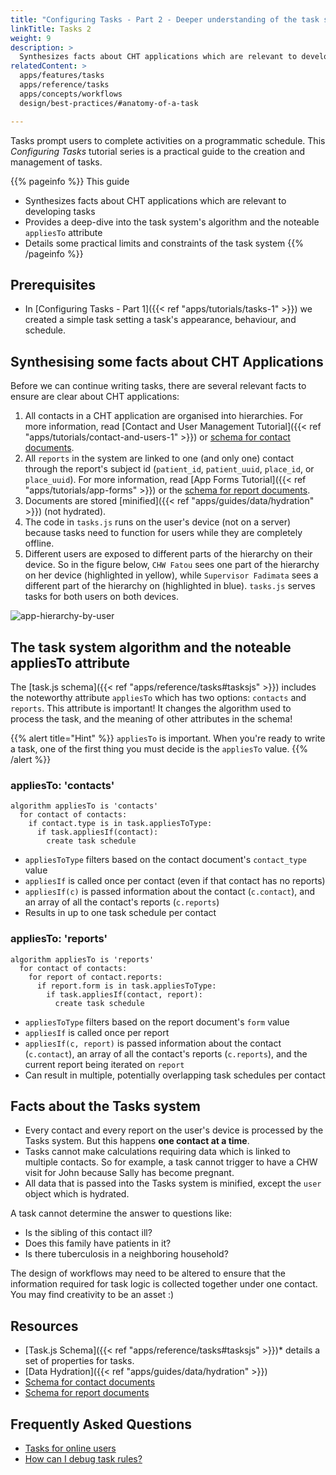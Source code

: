 ```yaml
---
title: "Configuring Tasks - Part 2 - Deeper understanding of the task system"
linkTitle: Tasks 2
weight: 9
description: >
  Synthesizes facts about CHT applications which are relevant to developing tasks
relatedContent: >
  apps/features/tasks
  apps/reference/tasks
  apps/concepts/workflows
  design/best-practices/#anatomy-of-a-task

---
```


Tasks prompt users to complete activities on a programmatic schedule. This _Configuring Tasks_ tutorial series is a practical guide to the creation and management of tasks.

{{% pageinfo %}}
This guide 

- Synthesizes facts about CHT applications which are relevant to developing tasks
- Provides a deep-dive into the task system's algorithm and the noteable `appliesTo` attribute
- Details some practical limits and constraints of the task system
{{% /pageinfo %}}

## Prerequisites

* In [Configuring Tasks - Part 1]({{< ref "apps/tutorials/tasks-1" >}}) we created a simple task setting a task's appearance, behaviour, and schedule.

## Synthesising some facts about CHT Applications
Before we can continue writing tasks, there are several relevant facts to ensure are clear about CHT applications:

1. All contacts in a CHT application are organised into hierarchies. For more information, read [Contact and User Management Tutorial]({{< ref "apps/tutorials/contact-and-users-1" >}}) or [schema for contact documents](< ref "core/overview/db-schema/#contacts-persons-and-places" >).
2. All `reports` in the system are linked to one (and only one) contact through the report's subject id (`patient_id`, `patient_uuid`, `place_id`, or `place_uuid`). For more information, read [App Forms Tutorial]({{< ref "apps/tutorials/app-forms" >}}) or the [schema for report documents](< ref "core/overview/db-schema/#reports" >).
3. Documents are stored [minified]({{< ref "apps/guides/data/hydration" >}}) (not hydrated).
4. The code in `tasks.js` runs on the user's device (not on a server) because tasks need to function for users while they are completely offline.
5. Different users are exposed to different parts of the hierarchy on their device. So in the figure below, `CHW Fatou` sees one part of the hierarchy on her device (highlighted in yellow), while `Supervisor Fadimata` sees a different part of the hierarchy on (highlighted in blue). `tasks.js` serves tasks for both users on both devices.

![app-hierarchy-by-user](app-hierarchy-by-user.jpg "Default app hierarchy")

## The task system algorithm and the noteable appliesTo attribute

The [task.js schema]({{< ref "apps/reference/tasks#tasksjs" >}}) includes the noteworthy attribute `appliesTo` which has two options: `contacts` and `reports`. This attribute is important! It changes the algorithm used to process the task, and the meaning of other attributes in the schema! 

{{% alert title="Hint" %}}
`appliesTo` is important. When you're ready to write a task, one of the first thing you must decide is the `appliesTo` value.
{{% /alert %}}

### appliesTo: 'contacts'
```pseudocode
algorithm appliesTo is 'contacts'
  for contact of contacts:
    if contact.type is in task.appliesToType:
      if task.appliesIf(contact):
        create task schedule 
```

* `appliesToType` filters based on the contact document's `contact_type` value
* `appliesIf` is called once per contact (even if that contact has no reports)
* `appliesIf(c)` is passed information about the contact (`c.contact`), and an array of all the contact's reports (`c.reports`)
* Results in up to one task schedule per contact

### appliesTo: 'reports'
```pseudocode
algorithm appliesTo is 'reports'
  for contact of contacts:
    for report of contact.reports:
      if report.form is in task.appliesToType:
        if task.appliesIf(contact, report):
          create task schedule
```

* `appliesToType` filters based on the report document's `form` value
* `appliesIf` is called once per report
* `appliesIf(c, report)` is passed information about the contact (`c.contact`), an array of all the contact's reports (`c.reports`), and the current report being iterated on `report`
* Can result in multiple, potentially overlapping task schedules per contact

## Facts about the Tasks system

* Every contact and every report on the user's device is processed by the Tasks system. But this happens **one contact at a time**. 
* Tasks cannot make calculations requiring data which is linked to multiple contacts. So for example, a task cannot trigger to have a CHW visit for John because Sally has become pregnant.
* All data that is passed into the Tasks system is minified, except the `user` object which is hydrated.

A task cannot determine the answer to questions like:

* Is the sibling of this contact ill?
* Does this family have patients in it?
* Is there tuberculosis in a neighboring household?

The design of workflows may need to be altered to ensure that the information required for task logic is collected together under one contact. You may find creativity to be an asset :) 

## Resources

* [Task.js Schema]({{< ref "apps/reference/tasks#tasksjs" >}})* details a set of properties for tasks.
* [Data Hydration]({{< ref "apps/guides/data/hydration" >}})
* [Schema for contact documents](< ref "core/overview/db-schema/#contacts-persons-and-places" >)
* [Schema for report documents](< ref "core/overview/db-schema/#reports" >)

## Frequently Asked Questions

- [Tasks for online users](https://forum.communityhealthtoolkit.org/t/tasks-for-online-users/574)
- [How can I debug task rules?](https://forum.communityhealthtoolkit.org/t/how-can-i-debug-task-rules/108)
